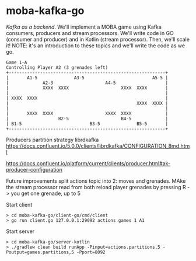 # moba-kafka-go

_Kafka as a backend_. We'll implement a MOBA game using Kafka consumers, producers and stream processors. We'll write code in GO (consumer and producer) and in Kotlin (stream processor). Then, we'll scale it!
NOTE: it's an introduction to these topics and we'll write the code as we go.

```
Game 1-A
Controlling Player A2 (3 grenades left)
+------------------------------------------------------------+
|       A1-5              A3-5                          A5-5 |
|             A2-3                    A4-5                   |
|             XXXX  XXXX                    XXXX  XXXX       |
|                                                            |
| XXXX  XXXX                                                 |
|                                                 XXXX  XXXX |
|                                                            |
|       XXXX  XXXX                    XXXX  XXXX             |
|                   B2-5                    B4-5             |
| B1-5                          B3-5              B5-5       |
+------------------------------------------------------------+
```

Producers partition strategy
librdkafka https://docs.confluent.io/5.0.0/clients/librdkafka/CONFIGURATION_8md.html

https://docs.confluent.io/platform/current/clients/producer.html#ak-producer-configuration

Future improvements
split actions topic into 2: moves and grenades. MAke the stream processor read from both
reload player grenades by pressing R -> you get one grenade, up to 5

Start client

```
> cd moba-kafka-go/client-go/cmd/client
> go run client.go 127.0.0.1:29092 actions games 1 A1
```

Start server

```
> cd moba-kafka-go/server-kotlin
> ./gradlew clean build runApp -Pinput=actions.partitions,5 -Poutput=games.partitions,5 -Pport=8092
```
